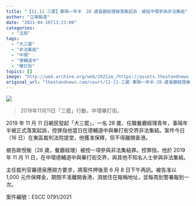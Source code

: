 ```yaml
---
title: "【11.11 三罷】事隔一年半　28 歲餐廳經理被落案起訴　被指中環參與非法集結"
author: "立場報道"
date: "2021-04-16T13:23:00"
categories:
  - "法庭"
tags:
  - "大三罷"
  - "非法集結"
  - "中環"
  - "德輔道中"
  - "畢打街"
topics: []
image: "http://web.archive.org/web/2021im_/https://assets.thestandnews.com/media/photos/75486012_10157511186731422_2858235902956666880_n20copy_DZH80.png"
original_url: "thestandnews.com/court/11-11-三罷-事隔一年半-28-歲餐廳經理被落案起訴-被指中環參與非法集結"
---
```

![](http://web.archive.org/web/2021im_/https://assets.thestandnews.com/media/photos/75486012_10157511186731422_2858235902956666880_n20copy_DZH80.png)
> 2019年11月11日「三罷」行動，中環畢打街。

2019 年 11 月 11 日網民發起「大三罷」，一名 28 歲、任職餐廳經理青年，事隔年半被正式落案起訴，控罪指他當日在德輔道中與畢打街交界非法集結。案件今日（16 日）在東區裁判法院提堂，他獲准保釋，但不得離開香港。

被告歐悅衡（28 歲，餐廳經理）被控一項參與非法集結罪。控罪指，他於 2019 年 11 月 11 日，在中環德輔道中與畢打街交界，與其他不知名人士參與非法集結。

主任裁判官羅德泉應辯方要求，將案件押後至 6 月 8 日下午再訊。被告准以 1,000 元作保釋金，期間不准離開香港，須居住在報稱地址，並每周到警署報到一次。

案件編號：ESCC 0791/2021